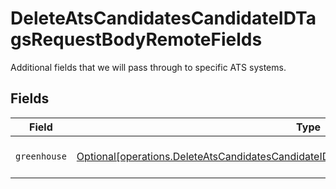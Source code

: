 # DeleteAtsCandidatesCandidateIDTagsRequestBodyRemoteFields

Additional fields that we will pass through to specific ATS systems.


## Fields

| Field                                                                                                                                                                                          | Type                                                                                                                                                                                           | Required                                                                                                                                                                                       | Description                                                                                                                                                                                    |
| ---------------------------------------------------------------------------------------------------------------------------------------------------------------------------------------------- | ---------------------------------------------------------------------------------------------------------------------------------------------------------------------------------------------- | ---------------------------------------------------------------------------------------------------------------------------------------------------------------------------------------------- | ---------------------------------------------------------------------------------------------------------------------------------------------------------------------------------------------- |
| `greenhouse`                                                                                                                                                                                   | [Optional[operations.DeleteAtsCandidatesCandidateIDTagsRequestBodyRemoteFieldsGreenhouse]](undefined/models/operations/deleteatscandidatescandidateidtagsrequestbodyremotefieldsgreenhouse.md) | :heavy_minus_sign:                                                                                                                                                                             | Fields specific to Greenhouse.                                                                                                                                                                 |